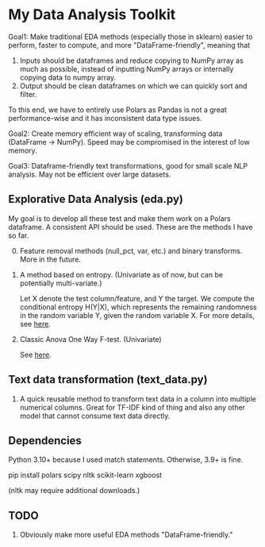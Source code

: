 # My Data Analysis Toolkit

Goal1: Make traditional EDA methods (especially those in sklearn) easier to perform, faster to compute, and more "DataFrame-friendly", meaning that 

1. Inputs should be dataframes and reduce copying to NumPy array as much as possible, instead of inputting NumPy arrays or internally copying data to numpy array.
2. Output should be clean dataframes on which we can quickly sort and filter.

To this end, we have to entirely use Polars as Pandas is not a great performance-wise and it has inconsistent data type issues. 

Goal2: Create memory efficient way of scaling, transforming data (DataFrame -> NumPy). Speed may be compromised in the interest of low memory.

Goal3: Dataframe-friendly text transformations, good for small scale NLP analysis. May not be efficient over large datasets.


## Explorative Data Analysis (eda.py)

My goal is to develop all these test and make them work on a Polars dataframe. A consistent API should be used. These are the methods I have so far.

0. Feature removal methods (null_pct, var, etc.) and binary transforms. More in the future.

1. A method based on entropy. (Univariate as of now, but can be potentially multi-variate.)
    
    Let X denote the test column/feature, and Y the target. We compute the conditional entropy H(Y|X), which represents the remaining randomness in the random variable Y, given the random variable X. For more details, see [here](https://en.wikipedia.org/wiki/Entropy_(information_theory)).

2. Classic Anova One Way F-test. (Univariate) 
    
    See [here](https://saylordotorg.github.io/text_introductory-statistics/s15-04-f-tests-in-one-way-anova.html).

## Text data transformation (text_data.py)

1. A quick reusable method to transform text data in a column into multiple numerical columns. Great for TF-IDF kind of thing and also any other model that cannot consume text data directly. 

## Dependencies

Python 3.10+ because I used match statements. Otherwise, 3.9+ is fine. 

pip install polars scipy nltk scikit-learn xgboost 

(nltk may require additional downloads.)

## TODO

1. Obviously make more useful EDA methods "DataFrame-friendly."